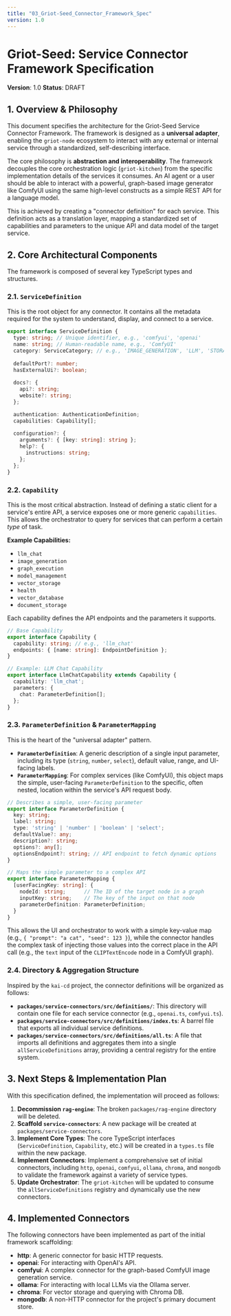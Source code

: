 ```yaml
---
title: "03_Griot-Seed_Connector_Framework_Spec"
version: 1.0
---
```


# **Griot-Seed: Service Connector Framework Specification**

**Version**: 1.0
**Status**: DRAFT

## 1. Overview & Philosophy

This document specifies the architecture for the Griot-Seed Service Connector Framework. The framework is designed as a **universal adapter**, enabling the `griot-node` ecosystem to interact with any external or internal service through a standardized, self-describing interface.

The core philosophy is **abstraction and interoperability**. The framework decouples the core orchestration logic (`griot-kitchen`) from the specific implementation details of the services it consumes. An AI agent or a user should be able to interact with a powerful, graph-based image generator like ComfyUI using the same high-level constructs as a simple REST API for a language model.

This is achieved by creating a "connector definition" for each service. This definition acts as a translation layer, mapping a standardized set of capabilities and parameters to the unique API and data model of the target service.

## 2. Core Architectural Components

The framework is composed of several key TypeScript types and structures.

### 2.1. `ServiceDefinition`

This is the root object for any connector. It contains all the metadata required for the system to understand, display, and connect to a service.

```typescript
export interface ServiceDefinition {
  type: string; // Unique identifier, e.g., 'comfyui', 'openai'
  name: string; // Human-readable name, e.g., 'ComfyUI'
  category: ServiceCategory; // e.g., 'IMAGE_GENERATION', 'LLM', 'STORAGE'
  
  defaultPort?: number;
  hasExternalUi?: boolean;
  
  docs?: {
    api?: string;
    website?: string;
  };

  authentication: AuthenticationDefinition;
  capabilities: Capability[];
  
  configuration?: {
    arguments?: { [key: string]: string };
    help?: {
      instructions: string;
    };
  };
}
```

### 2.2. `Capability`

This is the most critical abstraction. Instead of defining a static client for a service's entire API, a service exposes one or more generic `capabilities`. This allows the orchestrator to query for services that can perform a certain *type* of task.

**Example Capabilities:**
-   `llm_chat`
-   `image_generation`
-   `graph_execution`
-   `model_management`
-   `vector_storage`
-   `health`
-   `vector_database`
-   `document_storage`

Each capability defines the API endpoints and the parameters it supports.

```typescript
// Base Capability
export interface Capability {
  capability: string; // e.g., 'llm_chat'
  endpoints: { [name: string]: EndpointDefinition };
}

// Example: LLM Chat Capability
export interface LlmChatCapability extends Capability {
  capability: 'llm_chat';
  parameters: {
    chat: ParameterDefinition[];
  };
}
```

### 2.3. `ParameterDefinition` & `ParameterMapping`

This is the heart of the "universal adapter" pattern.

-   **`ParameterDefinition`**: A generic description of a single input parameter, including its type (`string`, `number`, `select`), default value, range, and UI-facing labels.
-   **`ParameterMapping`**: For complex services (like ComfyUI), this object maps the simple, user-facing `ParameterDefinition` to the specific, often nested, location within the service's API request body.

```typescript
// Describes a simple, user-facing parameter
export interface ParameterDefinition {
  key: string;
  label: string;
  type: 'string' | 'number' | 'boolean' | 'select';
  defaultValue?: any;
  description?: string;
  options?: any[];
  optionsEndpoint?: string; // API endpoint to fetch dynamic options
}

// Maps the simple parameter to a complex API
export interface ParameterMapping {
  [userFacingKey: string]: {
    nodeId: string;      // The ID of the target node in a graph
    inputKey: string;    // The key of the input on that node
    parameterDefinition: ParameterDefinition;
  }
}
```
This allows the UI and orchestrator to work with a simple key-value map (e.g., `{ "prompt": "a cat", "seed": 123 }`), while the connector handles the complex task of injecting those values into the correct place in the API call (e.g., the `text` input of the `CLIPTextEncode` node in a ComfyUI graph).

### 2.4. Directory & Aggregation Structure

Inspired by the `kai-cd` project, the connector definitions will be organized as follows:

-   **`packages/service-connectors/src/definitions/`**: This directory will contain one file for each service connector (e.g., `openai.ts`, `comfyui.ts`).
-   **`packages/service-connectors/src/definitions/index.ts`**: A barrel file that exports all individual service definitions.
-   **`packages/service-connectors/src/definitions/all.ts`**: A file that imports all definitions and aggregates them into a single `allServiceDefinitions` array, providing a central registry for the entire system.

## 3. Next Steps & Implementation Plan

With this specification defined, the implementation will proceed as follows:

1.  **Decommission `rag-engine`**: The broken `packages/rag-engine` directory will be deleted.
2.  **Scaffold `service-connectors`**: A new package will be created at `packages/service-connectors`.
3.  **Implement Core Types**: The core TypeScript interfaces (`ServiceDefinition`, `Capability`, etc.) will be created in a `types.ts` file within the new package.
4.  **Implement Connectors**: Implement a comprehensive set of initial connectors, including `http`, `openai`, `comfyui`, `ollama`, `chroma`, and `mongodb` to validate the framework against a variety of service types.
5.  **Update Orchestrator**: The `griot-kitchen` will be updated to consume the `allServiceDefinitions` registry and dynamically use the new connectors.

## 4. Implemented Connectors

The following connectors have been implemented as part of the initial framework scaffolding:

- **http**: A generic connector for basic HTTP requests.
- **openai**: For interacting with OpenAI's API.
- **comfyui**: A complex connector for the graph-based ComfyUI image generation service.
- **ollama**: For interacting with local LLMs via the Ollama server.
- **chroma**: For vector storage and querying with Chroma DB.
- **mongodb**: A non-HTTP connector for the project's primary document store. 